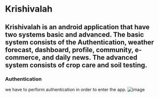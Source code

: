 # Krishivalah

## Krishivalah is an android application that have two systems basic and advanced. The basic system consists of the Authentication, weather forecast, dashboard, profile, community, e-commerce, and daily news. The advanced system consists of crop care and soil testing.

### Authentication
we have to perform authentication in order to enter the app.
![image](https://user-images.githubusercontent.com/106653594/230711313-650b1c25-2435-4cde-b151-2705ac5f2db4.png)

